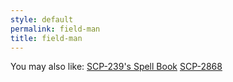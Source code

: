 ```yaml
---
style: default
permalink: field-man
title: field-man
---
```

You may also like:
[SCP-239's Spell Book](http://scp-wiki.net/scp-239-s-spell-book)
[SCP-2868](http://scp-wiki.net/scp-2868)